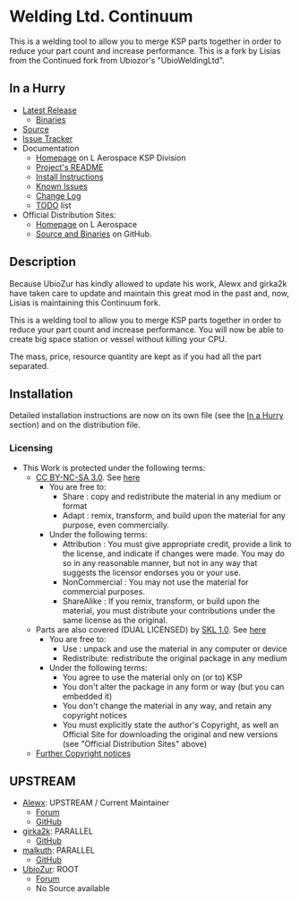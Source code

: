 # Welding Ltd. Continuum

This is a welding tool to allow you to merge KSP parts together in order to reduce your part count and increase performance.  This is a fork by Lisias from the Continued fork from Ubiozor's "UbioWeldingLtd".


## In a Hurry

* [Latest Release](https://github.com/net-lisias-ksp/UbioWeldingLtd/releases)
	+ [Binaries](https://github.com/net-lisias-ksp/UbioWeldingLtd/tree/Archive)
* [Source](https://github.com/net-lisias-ksp/UbioWeldingLtd)
* [Issue Tracker](https://github.com/net-lisias-ksp/UbioWeldingLtd/issues)
* Documentation	
	+ [Homepage](http://ksp.lisias.net/add-ons/UbioWeldContinuum) on L Aerospace KSP Division
	+ [Project's README](https://github.com/net-lisias-ksp/UbioWeldingLtd/blob/master/README.md)
	+ [Install Instructions](https://github.com/net-lisias-ksp/UbioWeldingLtd/blob/master/INSTALL.md)
	+ [Known Issues](./KNOWN_ISSUES.md)
	+ [Change Log](./CHANGE_LOG.md)
	+ [TODO](./TODO.md) list
* Official Distribution Sites:
	+ [Homepage](http://ksp.lisias.net/add-ons/UbioWeldContinuum) on L Aerospace
	+ [Source and Binaries](https://github.com/net-lisias-ksp/UbioWeldContinuum) on GitHub.


## Description

Because UbioZur has kindly allowed to update his work, Alewx and girka2k have taken care to update and maintain this great mod in the past and, now, Lisias is maintaining this Continuum fork.

This is a welding tool to allow you to merge KSP parts together in order to reduce your part count and increase performance. You will now be able to create big space station or vessel without killing your CPU.

The mass, price, resource quantity are kept as if you had all the part separated.


## Installation

Detailed installation instructions are now on its own file (see the [In a Hurry](#in-a-hurry) section) and on the distribution file.

### Licensing

* This Work is protected under the following terms:
	+ [CC BY-NC-SA 3.0](https://creativecommons.org/licenses/'by-nc-sa/3.0/). See [here](./LICENSE.CC_BY-NC-SA-3_0)
		+ You are free to:
			- Share : copy and redistribute the material in any medium or format
			- Adapt : remix, transform, and build upon the material for any purpose, even commercially. 
		+ Under the following terms:
			- Attribution : You must give appropriate credit, provide a link to the license, and indicate if changes were made. You may do so in any reasonable manner, but not in any way that suggests the licensor endorses you or your use.
			- NonCommercial : You may not use the material for commercial purposes.
			- ShareAlike : If you remix, transform, or build upon the material, you must distribute your contributions under the same license as the original.
	+ Parts are also covered (DUAL LICENSED) by [SKL 1.0](https://ksp.lisias.net/SKL-1_0.txt). See [here](./LICENSE.SKL-1_0)
		+ You are free to:
			- Use : unpack and use the material in any computer or device
			- Redistribute: redistribute the original package in any medium
		+ Under the following terms:
			- You agree to use the material only on (or to) KSP
			- You don't alter the package in any form or way (but you can embedded it)
			- You don't change the material in any way, and retain any copyright notices
			- You must explicitly state the author's Copyright, as well an Official Site for downloading the original and new versions (see "Official Distribution Sites" above) 
	+ [Further Copyright notices](./LICENSE)


## UPSTREAM

* [Alewx](https://forum.kerbalspaceprogram.com/index.php?/profile/102791-alewx/): UPSTREAM / Current Maintainer
	+ [Forum](https://forum.kerbalspaceprogram.com/index.php?/topic/96670-14-253-2018-04-06-ubiozur-welding-ltd-continued/&)
	+ [GitHub](https://github.com/UbioWeldingLtd/UbioWeldContinued)
* [girka2k](https://github.com/girka2k): PARALLEL
	+ [GitHub](https://github.com/girka2k/UbioWeldContinued)
* [malkuth](https://forum.kerbalspaceprogram.com/index.php?/profile/57414-malkuth/): PARALLEL
	+ [GitHub](https://github.com/malkuth1974/unofficailUbioWeld)
* [UbioZur](https://forum.kerbalspaceprogram.com/index.php?/profile/72946-ubiozur/): ROOT
	+ [Forum](https://forum.kerbalspaceprogram.com/index.php?/topic/35533-022-ubiozur-welding-ltd-20-dev-stopped/&)
	+ No Source available

